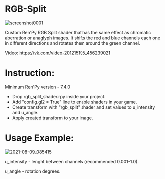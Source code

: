 # RGB-Split
![screenshot0001](https://user-images.githubusercontent.com/23055740/128658333-8ad6c0a4-50ed-49fe-a05c-af4c43ccce4a.png)

Custom Ren'Py RGB Split shader that has the same effect as chromatic aberration or anaglyph images.
It shifts the red and blue channels each one in different directions and rotates them around the green channel.

Video: https://vk.com/video-201215195_456239021

# Instruction:
Minimum Ren'Py version - 7.4.0

* Drop rgb_split_shader.rpy inside your project.
* Add "config.gl2 = True" line to enable shaders in your game.
* Create transform with "rgb_split" shader and set values to u_intensity and u_angle.
* Apply created transform to your image.

# Usage Example:

![2021-08-09_085415](https://user-images.githubusercontent.com/23055740/128658974-97f348dd-5560-4b49-89eb-70e6a7d6a519.png)

u_intensity - lenght between channels (recommended 0.001-1.0).

u_angle - rotation degrees. 
